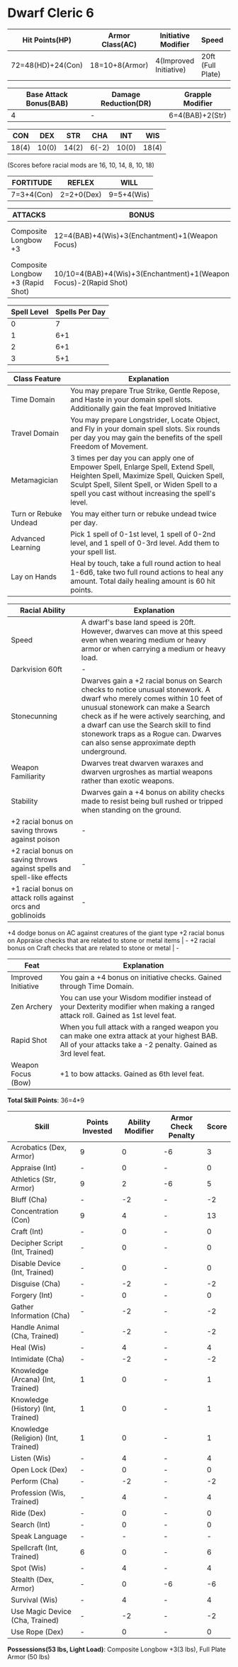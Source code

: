 # Dwarf Cleric 6

Hit Points(HP) | Armor Class(AC) | Initiative Modifier | Speed | Size
-------------- | --------------- | ------------------- | ----- | ----
72=48(HD)+24(Con)| 18=10+8(Armor)  | 4(Improved Initiative)| 20ft (Full Plate) | Medium (0)

Base Attack Bonus(BAB) | Damage Reduction(DR) | Grapple Modifier
---------------------  | -------------------- | ----------------
4                      | -                    | 6=4(BAB)+2(Str)

CON   | DEX   | STR   | CHA   | INT   | WIS 
---   | ---   | ---   | ---   | -     | ------- 
18(4) | 10(0) | 14(2) | 6(-2) | 10(0) | 18(4) 
(Scores before racial mods are 16, 10, 14, 8, 10, 18)

FORTITUDE | REFLEX | WILL
--------- | ------ | ----
7=3+4(Con)| 2=2+0(Dex)| 9=5+4(Wis)

ATTACKS | BONUS | DAMAGE | CRITICAL | NOTES
------- | ----- | ------ | -------- | -----
Composite Longbow +3    | 12=4(BAB)+4(Wis)+3(Enchantment)+1(Weapon Focus) | 1d8+5(2(Str)+3(Enchantment)) | 20/x3 | +3 Enchantment Bonus to attack/damage
Composite Longbow +3 (Rapid Shot) | 10/10=4(BAB)+4(Wis)+3(Enchantment)+1(Weapon Focus)-2(Rapid Shot) | - | - | -

Spell Level | Spells Per Day 
----------- | --------------
0           | 7
1           | 6+1
2           | 6+1
3           | 5+1

Class Feature | Explanation
------------- | -----------
Time Domain   | You may prepare True Strike, Gentle Repose, and Haste in your domain spell slots. Additionally gain the feat Improved Initiative
Travel Domain | You may prepare Longstrider, Locate Object, and Fly in your domain spell slots. Six rounds per day you may gain the benefits of the spell Freedom of Movement.
Metamagician | 3 times per day you can apply one of Empower Spell, Enlarge Spell, Extend Spell, Heighten Spell, Maximize Spell, Quicken Spell, Sculpt Spell, Silent Spell, or Widen Spell to a spell you cast without increasing the spell's level.
Turn or Rebuke Undead | You may either turn or rebuke undead twice per day. 
Advanced Learning | Pick 1 spell of 0-1st level, 1 spell of 0-2nd level, and 1 spell of 0-3rd level. Add them to your spell list.
Lay on Hands | Heal by touch, take a full round action to heal 1-6d6, take two full round actions to heal any amount. Total daily healing amount is 60 hit points.

Racial Ability| Explanation
------------- | -----------
Speed | A dwarf's base land speed is 20ft. However, dwarves can move at this speed even when wearing medium or heavy armor or when carrying a medium or heavy load.
Darkvision 60ft | -  
Stonecunning | Dwarves gain a +2 racial bonus on Search checks to notice unusual stonework. A dwarf who merely comes within 10 feet of unusual stonework can make a Search check as if he were actively searching, and a dwarf can use the Search skill to find stonework traps as a Rogue can. Dwarves can also sense approximate depth underground.
Weapon Familiarity | Dwarves treat dwarven waraxes and dwarven urgroshes as martial weapons rather than exotic weapons.
Stability | Dwarves gain a +4 bonus on ability checks made to resist being bull rushed or tripped when standing on the ground.
+2 racial bonus on saving throws against poison | -
+2 racial bonus on saving throws against spells and spell-like effects | -
+1 racial bonus on attack rolls against orcs and goblinoids | -
+4 dodge bonus on AC against creatures of the giant type
+2 racial bonus on Appraise checks that are related to stone or metal items | -
+2 racial bonus on Craft checks that are related to stone or metal | -

Feat | Explanation
----- | -----------
Improved Initiative | You gain a +4 bonus on initiative checks. Gained through Time Domain.
Zen Archery | You can use your Wisdom modifier instead of your Dexterity modifier when making a ranged attack roll. Gained as 1st level feat.
Rapid Shot | When you full attack with a ranged weapon you can make one extra attack at your highest BAB. All of your attacks take a -2 penalty. Gained as 3rd level feat.
Weapon Focus (Bow) | +1 to bow attacks. Gained as 6th level feat.


**Total Skill Points**: 36=4*9

Skill | Points Invested | Ability Modifier | Armor Check Penalty | Score
----- | --------------- | ---------------- | ------------------- | -----
Acrobatics (Dex, Armor) | 9      | 0                | -6 | 3
Appraise (Int) | -      | 0                | - | 0
Athletics (Str, Armor) | 9      | 2                | -6 | 5
Bluff (Cha)    | -      | -2                | - | -2
Concentration (Con)|9  | 4                | - | 13
Craft (Int)        | -  | 0                | - | 0
Decipher Script (Int, Trained)| -| 0                | - | 0
Disable Device (Int, Trained)| - | 0                | - | 0
Disguise (Cha)      | - | -2               | - | -2
Forgery (Int)       | - | 0                | - | 0
Gather Information (Cha) | - | -2           | - | -2
Handle Animal (Cha, Trained) | -  | -2               | - | -2
Heal (Wis)          | -  | 4               | - | 4
Intimidate (Cha)    | -  | -2               | - | -2
Knowledge (Arcana) (Int, Trained)| 1  | 0               | - | 1
Knowledge (History) (Int, Trained)| 1  | 0               | - | 1
Knowledge (Religion) (Int, Trained)| 1  | 0               | - | 1
Listen (Wis)        | -  | 4               | - | 4
Open Lock (Dex) | - | 0                    | - | 0
Perform (Cha)   | - | -2                    | - | -2
Profession (Wis, Trained)| - | 4                    | - | 4
Ride (Dex)      | - | 0                    | - | 0
Search (Int)    | - | 0                    | - | 0
Speak Language | - | -                     | - | -
Spellcraft (Int, Trained) | 6 | 0                   | - | 6
Spot (Wis)       | - | 4                   | - | 4
Stealth (Dex, Armor)  | - | 0                   | -6 | -6
Survival (Wis)   | - | 4                   | - | 4
Use Magic Device (Cha, Trained) | - | -2             | - | -2
Use Rope (Dex)         | - | 0             | - | 0

**Possessions(53 lbs, Light Load)**: Composite Longbow +3(3 lbs), Full Plate Armor (50 lbs) 